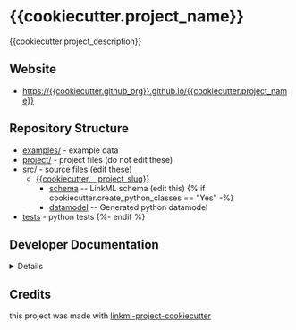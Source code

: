 # {{cookiecutter.project_name}}

{{cookiecutter.project_description}}

## Website

* [https://{{cookiecutter.github_org}}.github.io/{{cookiecutter.project_name}}](https://{{cookiecutter.github_org}}.github.io/{{cookiecutter.project_name}})

## Repository Structure

* [examples/](examples/) - example data
* [project/](project/) - project files (do not edit these)
* [src/](src/) - source files (edit these)
    * [{{cookiecutter.__project_slug}}](src/{{cookiecutter.__project_slug}})
        * [schema](src/{{cookiecutter.__project_slug}}/schema) -- LinkML schema (edit this)
{% if cookiecutter.create_python_classes == "Yes" -%}
        * [datamodel](src/{{cookiecutter.__project_slug}}/datamodel) -- Generated python datamodel
* [tests](tests/) - python tests
{%- endif %}

## Developer Documentation

<details>
Use the `make` command to generate project artefacts:

- `make all`: make everything
- `make deploy`: deploys site

</details>

## Credits

this project was made with [linkml-project-cookiecutter](https://github.com/linkml/linkml-project-cookiecutter)
